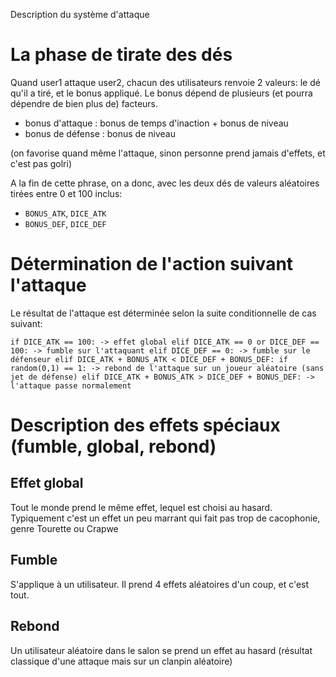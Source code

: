 Description du système d'attaque

# La phase de tirate des dés
Quand user1 attaque user2, chacun des utilisateurs renvoie 2 valeurs: 
le dé qu'il a tiré, et le bonus appliqué. Le bonus dépend de plusieurs
(et pourra dépendre de bien plus de) facteurs.

 * bonus d'attaque : bonus de temps d'inaction + bonus de niveau
 * bonus de défense : bonus de niveau

(on favorise quand même l'attaque, sinon personne prend jamais d'effets,
et c'est pas golri)

A la fin de cette phrase, on a donc, avec les deux dés de valeurs 
aléatoires tirées entre 0 et 100 inclus:

 * `BONUS_ATK`, `DICE_ATK`
 * `BONUS_DEF`, `DICE_DEF`

# Détermination de l'action suivant l'attaque
Le résultat de l'attaque est déterminée selon la suite conditionnelle
de cas suivant:

`if DICE_ATK == 100:
    -> effet global
elif DICE_ATK == 0 or DICE_DEF == 100:
    -> fumble sur l'attaquant
elif DICE_DEF == 0:
    -> fumble sur le défenseur
elif DICE_ATK + BONUS_ATK < DICE_DEF + BONUS_DEF:
    if random(0,1) == 1:
        -> rebond de l'attaque sur un joueur aléatoire (sans jet de défense)
elif DICE_ATK + BONUS_ATK > DICE_DEF + BONUS_DEF:
    -> l'attaque passe normalement`

# Description des effets spéciaux (fumble, global, rebond)

## Effet global
Tout le monde prend le même effet, lequel est choisi au hasard.
Typiquement c'est un effet un peu marrant qui fait pas trop de 
cacophonie, genre Tourette ou Crapwe

## Fumble
S'applique à un utilisateur. Il prend 4 effets aléatoires d'un coup, 
et c'est tout.

## Rebond
Un utilisateur aléatoire dans le salon se prend un effet au hasard 
(résultat classique d'une attaque mais sur un clanpin aléatoire)